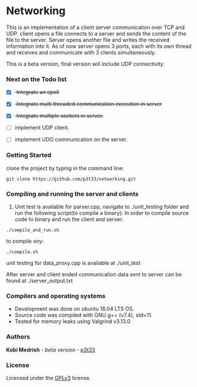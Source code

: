 # Networking
This is an implementation of a client server communication over TCP and UDP.
client opens a file connects to a server and sends the content of the file to
the server. Server opens another file and writes the received information into
it. As of now server opens 3 ports, each with its own
thread and receives and  communicate with 3 clients simultaneously.

This is a beta version, final version will include UDP connectivity.

### Next on the Todo list
- [x] <del> Integrate an epoll </del>
- [x] <del> Integrate multi threaded communication execution in server</del>
- [X] <del> Integrate multiple sockets in server.</del> 
- [ ] implement UDP client.
- [ ] implement UDO communication on the server. 


### Getting Started
clone the project by typing in the command line:
```
git clone https://github.com/p3t33/networking.git
```

### Compiling and running the server and clients
1. Unit test is available for parser.cpp, navigate to ./unit_testing folder and
   run the following script(to compile a binary):
In order to compile source code to binary and run the client and server: 
```
./compile_and_run.sh
```
to compile ony:
```
./compile.sh
```
unit testing for data_proxy.cpp is available at ./unit_test

After server and client ended communication data sent to server can be found
at ./server_output.txt

### Compilers and operating systems
* Development was done on ubuntu 18.04 LTS OS.
* Source code was compiled with GNU g++ (v7.4), std=11.
* Tested for memory leaks using Valgrind v3.13.0

### Authors

**Kobi Medrish** - *beta version* - [p3t33](https://github.com/p3t33)

### License

Licensed under the [GPLv3](http://www.gnu.org/licenses/gpl-3.0.html) license.